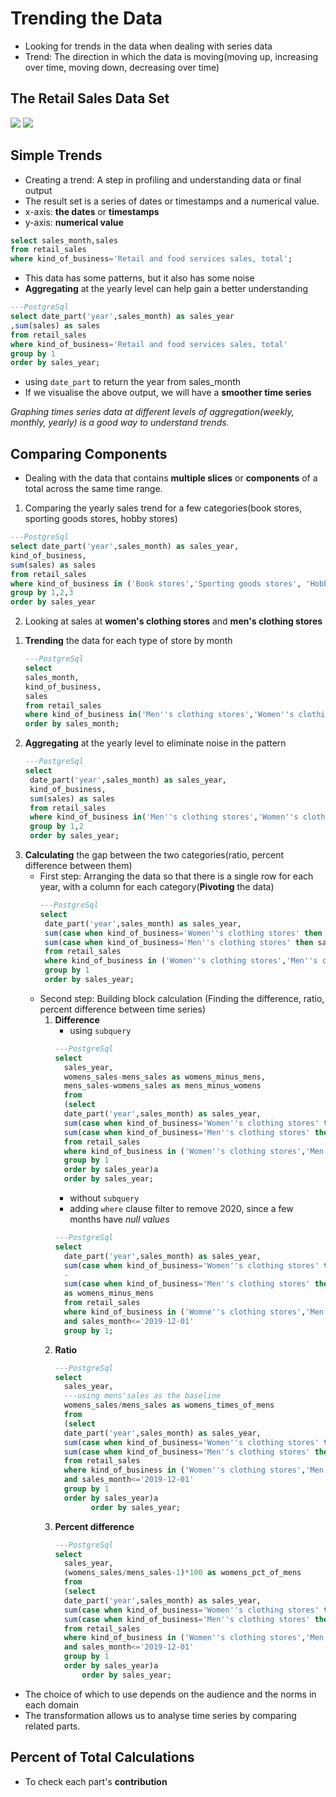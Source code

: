 # Trending the Data
* Looking for trends in the data when dealing with series data
* Trend: The direction in which the data is moving(moving up, increasing over time, moving down, decreasing over time)

## The Retail Sales Data Set
<img src="이미지 URL">
<img src="이미지 URL" width="가로 사이즈" height="세로 사이즈">

## Simple Trends
* Creating a trend: A step in profiling and understanding data or final output
* The result set is a series of dates or timestamps and a numerical value.
* x-axis: **the dates** or **timestamps**
* y-axis: **numerical value** 
```sql
select sales_month,sales
from retail_sales
where kind_of_business='Retail and food services sales, total';
```
  * This data has some patterns, but it also has some noise
  * **Aggregating** at the yearly level can help gain a better understanding

```sql
---PostgreSql
select date_part('year',sales_month) as sales_year
,sum(sales) as sales
from retail_sales
where kind_of_business='Retail and food services sales, total'
group by 1
order by sales_year;
```
  * using `date_part` to return the year from sales_month
  * If we visualise the above output, we will have a **smoother time series**

      
*Graphing times series data at different levels of aggregation(weekly, monthly, yearly) is a good way to understand trends.*

## Comparing Components
* Dealing with the data that contains **multiple slices** or **components** of a total across the same time range.
1. Comparing the yearly sales trend for a few categories(book stores, sporting goods stores, hobby stores)
```sql
---PostgreSql
select date_part('year',sales_month) as sales_year,
kind_of_business,
sum(sales) as sales
from retail_sales
where kind_of_business in ('Book stores','Sporting goods stores', 'Hobby, toy, and games stores')
group by 1,2,3
order by sales_year
```
2. Looking at sales at **women's clothing stores** and **men's clothing stores**
  1) **Trending** the data for each type of store by month
     ```sql
     ---PostgreSql
     select
     sales_month,
     kind_of_business,
     sales
     from retail_sales
     where kind_of_business in('Men''s clothing stores','Women''s clothing stores')
     order by sales_month;
     ```
  2) **Aggregating** at the yearly level to eliminate noise in the pattern
     ```sql
     ---PostgreSql
     select
      date_part('year',sales_month) as sales_year,
      kind_of_business,
      sum(sales) as sales
      from retail_sales
      where kind_of_business in('Men''s clothing stores','Women''s clothing stores')
      group by 1,2
      order by sales_year;
     ```
  3) **Calculating** the gap between the two categories(ratio, percent difference between them)
     * First step: Arranging the data so that there is a single row for each year, with a column for each category(**Pivoting** the data)
       ```sql
       ---PostgreSql
       select
        date_part('year',sales_month) as sales_year,
        sum(case when kind_of_business='Women''s clothing stores' then sales end) as womens_sales,
        sum(case when kind_of_business='Men''s clothing stores' then sales end) as mens_sales
        from retail_sales
        where kind_of_business in ('Women''s clothing stores','Men''s clothing stores')
        group by 1
        order by sales_year;
       ```
     * Second step: Building block calculation (Finding the difference, ratio, percent difference between time series)
       1. **Difference**
          * using `subquery`
          ```sql
          ---PostgreSql
          select
            sales_year,
            womens_sales-mens_sales as womens_minus_mens,
            mens_sales-womens_sales as mens_minus_womens
            from
            (select
            date_part('year',sales_month) as sales_year,
            sum(case when kind_of_business='Women''s clothing stores' then sales end) as womens_sales,
            sum(case when kind_of_business='Men''s clothing stores' then sales end) as mens_sales
            from retail_sales
            where kind_of_business in ('Women''s clothing stores','Men''s clothing stores')
            group by 1
            order by sales_year)a
            order by sales_year;
          ```
          * without `subquery`
          * adding `where` clause filter to remove 2020, since a few months have *null values*
          ```sql
          ---PostgreSql
          select
            date_part('year',sales_month) as sales_year,
            sum(case when kind_of_business='Women''s clothing stores' then sales end)
            -
            sum(case when kind_of_business='Men''s clothing stores' then sales end )
            as womens_minus_mens
            from retail_sales
            where kind_of_business in ('Womne''s clothing stores','Men''s cloting stores')
            and sales_month<='2019-12-01'
            group by 1;
          ```
       2. **Ratio**
          ```sql
          ---PostgreSql
          select
            sales_year,
            ---using mens'sales as the baseline
            womens_sales/mens_sales as womens_times_of_mens
            from
            (select
            date_part('year',sales_month) as sales_year,
            sum(case when kind_of_business='Women''s clothing stores' then sales end) as womens_sales,
            sum(case when kind_of_business='Men''s clothing stores' then sales end) as mens_sales
            from retail_sales
            where kind_of_business in ('Women''s clothing stores','Men''s clothing stores')
            and sales_month<='2019-12-01'
            group by 1
            order by sales_year)a
			      order by sales_year;
          ```
       3. **Percent difference**
          ```sql
          ---PostgreSql
          select
            sales_year,
            (womens_sales/mens_sales-1)*100 as womens_pct_of_mens
            from
            (select
            date_part('year',sales_month) as sales_year,
            sum(case when kind_of_business='Women''s clothing stores' then sales end) as womens_sales,
            sum(case when kind_of_business='Men''s clothing stores' then sales end) as mens_sales
            from retail_sales
            where kind_of_business in ('Women''s clothing stores','Men''s clothing stores')
            and sales_month<='2019-12-01'
            group by 1
            order by sales_year)a
      			order by sales_year;
          ```

* The choice of which to use depends on the audience and the norms in each domain
* The transformation allows us to analyse time series by comparing related parts.

## Percent of Total Calculations
* To check each part's **contribution**

       
               
